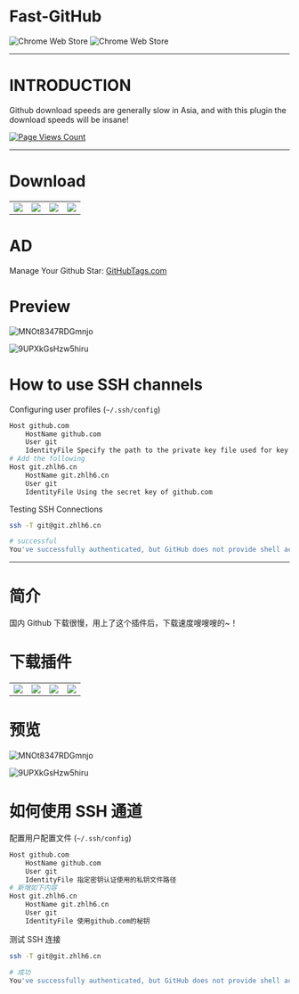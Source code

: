# Fast-GitHub

![Chrome Web Store](https://img.shields.io/chrome-web-store/v/mfnkflidjnladnkldfonnaicljppahpg?style=for-the-badge)
![Chrome Web Store](https://img.shields.io/chrome-web-store/users/mfnkflidjnladnkldfonnaicljppahpg?style=for-the-badge)

---

# INTRODUCTION

Github download speeds are generally slow in Asia, and with this plugin the download speeds will be insane!

[![Page Views Count](https://badges.toozhao.com/badges/01EH1R0YMQANV1ACQXTEBK7JCN/green.svg)](https://badges.toozhao.com/badges/01EH1R0YMQANV1ACQXTEBK7JCN/green.svg "Get your own page views count badge on badges.toozhao.com")

---

# Download

<table>
<tbody>
<tr>
<td>
<a href="https://chrome.google.com/webstore/detail/github%E5%8A%A0%E9%80%9F/mfnkflidjnladnkldfonnaicljppahpg" target="_blank">
        <img src="https://i.loli.net/2021/04/23/IqpU7COKQvzrcyG.png" />
      </a>
</td>
<td><a href="https://apps.apple.com/cn/app/fastgithub/id1564025982?mt=12" target="_blank">
        <img src="https://i.loli.net/2021/04/23/SKsywoGWg1HvEja.png" />
      </a></td>
<td>
<a href="https://microsoftedge.microsoft.com/addons/detail/github%E5%8A%A0%E9%80%9F/alhnbdjjbokpmilgemopoomnldpejihb" target="_blank">
        <img src="https://i.loli.net/2021/04/23/EnS3eDi4I86Yv2N.png" />
      </a>
</td>
<td><a href="https://addons.mozilla.org/en-US/firefox/addon/fastgithub/" target="_blank">
        <img src="https://i.loli.net/2021/04/23/4wGaRTisEdcBnIt.png" />
      </a></td>
</tr>
</tbody>
</table>


# AD

Manage Your Github Star: [GitHubTags.com](https://githubtags.com)

# Preview

![MNOt8347RDGmnjo](https://i.loli.net/2021/04/23/MNOt8347RDGmnjo.png)

![9UPXkGsHzw5hiru](https://i.loli.net/2021/04/23/9UPXkGsHzw5hiru.png)


# How to use SSH channels

Configuring user profiles (`~/.ssh/config`)

```bash
Host github.com
	HostName github.com
	User git
	IdentityFile Specify the path to the private key file used for key authentication
# Add the following
Host git.zhlh6.cn
	HostName git.zhlh6.cn
	User git
	IdentityFile Using the secret key of github.com
```

Testing SSH Connections

```bash
ssh -T git@git.zhlh6.cn

# successful
You've successfully authenticated, but GitHub does not provide shell access
```

---

# 简介

国内 Github 下载很慢，用上了这个插件后，下载速度嗖嗖嗖的~！

# 下载插件

<table>
<tbody>
<tr>
<td>
<a href="https://chrome.google.com/webstore/detail/github%E5%8A%A0%E9%80%9F/mfnkflidjnladnkldfonnaicljppahpg" target="_blank">
        <img src="https://i.loli.net/2021/04/23/IqpU7COKQvzrcyG.png" />
      </a>
</td>
<td><a href="https://apps.apple.com/cn/app/fastgithub/id1564025982?mt=12" target="_blank">
        <img src="https://i.loli.net/2021/04/23/SKsywoGWg1HvEja.png" />
      </a></td>
<td>
<a href="https://microsoftedge.microsoft.com/addons/detail/github%E5%8A%A0%E9%80%9F/alhnbdjjbokpmilgemopoomnldpejihb" target="_blank">
        <img src="https://i.loli.net/2021/04/23/EnS3eDi4I86Yv2N.png" />
      </a>
</td>
<td><a href="https://addons.mozilla.org/en-US/firefox/addon/fastgithub/" target="_blank">
        <img src="https://i.loli.net/2021/04/23/4wGaRTisEdcBnIt.png" />
      </a></td>
</tr>
</tbody>
</table>

# 预览

![MNOt8347RDGmnjo](https://i.loli.net/2021/04/23/MNOt8347RDGmnjo.png)

![9UPXkGsHzw5hiru](https://i.loli.net/2021/04/23/9UPXkGsHzw5hiru.png)


# 如何使用 SSH 通道

配置用户配置文件 (`~/.ssh/config`)

```bash
Host github.com
	HostName github.com
	User git
	IdentityFile 指定密钥认证使用的私钥文件路径
# 新增如下内容
Host git.zhlh6.cn
	HostName git.zhlh6.cn
	User git
	IdentityFile 使用github.com的秘钥
```

测试 SSH 连接

```bash
ssh -T git@git.zhlh6.cn

# 成功
You've successfully authenticated, but GitHub does not provide shell access
```
